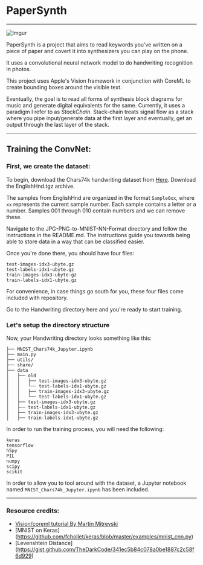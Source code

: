 # PaperSynth
---

![Imgur](https://i.imgur.com/fm57yfn.gif)

PaperSynth is a project that aims to read keywords you've written on a piece of paper and covert it into synthesizers you can play on the phone.

It uses a convolutional neural network model to do handwriting recognition in photos.

This project uses Apple's Vision framework in conjunction with CoreML to create bounding boxes around the visible text.

Eventually, the goal is to read all forms of synthesis block diagrams for music and generate digital equivalents for the same. Currently, it uses a paradigm I refer to as _StackChain_. Stack-chain treats signal flow as a stack where you pipe input/generate data at the first layer and eventually, get an output through the last layer of the stack.

---

## Training the ConvNet:


### First, we create the dataset:

To begin, download the Chars74k handwriting dataset from [Here](http://www.ee.surrey.ac.uk/CVSSP/demos/chars74k/). Download the EnglishHnd.tgz archive.

The samples from EnglishHnd are organized in the format `Sample0xx`, where `xx` represents the current sample number. Each sample contains a letter or a number. Samples 001 through 010 contain numbers and we can remove these.

Navigate to the JPG-PNG-to-MNIST-NN-Format directory and follow the instructions in the README.md. The instructions guide you towards being able to store data in a way that can be classified easier.

Once you're done there, you should have four files:

```
test-images-idx3-ubyte.gz
test-labels-idx1-ubyte.gz
train-images-idx3-ubyte-gz
train-labels-idx1-ubyte.gz
```

For convenience, in case things go south for you, these four files come included with repository.

Go to the Handwriting directory here and you're ready to start training.


### Let's setup the directory structure

Now, your Handwriting directory looks something like this:
```
├── MNIST_Chars74k_Jupyter.ipynb
├── main.py
├── utils/
├── share/
├── data
│   ├── old
│   │   ├── test-images-idx3-ubyte.gz
│   │   └── test-labels-idx1-ubyte.gz
│   │   ├── train-images-idx3-ubyte.gz
│   │   └── test-labels-idx1-ubyte.gz
│   ├── test-images-idx3-ubyte.gz
│   ├── test-labels-idx1-ubyte.gz
│   ├── train-images-idx3-ubyte.gz
│   ├── train-labels-idx1-ubyte.gz
```
In order to run the training process, you will need the following:

```
keras
tensorflow
h5py
PIL
numpy
scipy
scikit
```

In order to allow you to tool around with the dataset, a Jupyter notebook named `MNIST_Chars74k_Jupyter.ipynb` has been included.

---

### Resource credits: 

- [Vision/coreml tutorial By Martin Mitrevski](https://martinmitrevski.com/2017/10/19/text-recognition-using-vision-and-coreml/)
- [MNIST on Keras] (https://github.com/fchollet/keras/blob/master/examples/mnist_cnn.py)
- [Levenshtein Distance] (https://gist.github.com/TheDarkCode/341ec5b84c078a0be1887c2c58f6d929)








